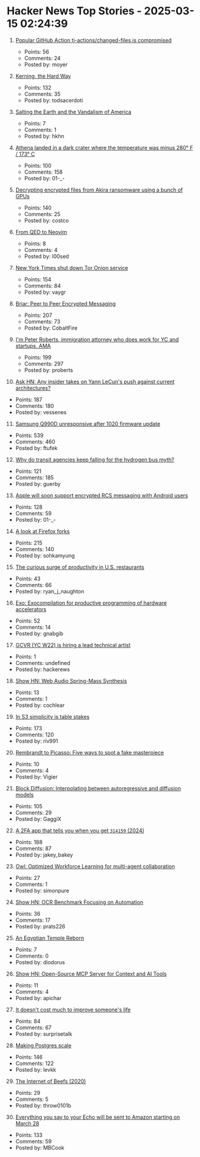 # Hacker News Top Stories - 2025-03-15 02:24:39

1. [Popular GitHub Action tj-actions/changed-files is compromised](https://semgrep.dev/blog/2025/popular-github-action-tj-actionschanged-files-is-compromised/)
   - Points: 56
   - Comments: 24
   - Posted by: moyer

2. [Kerning, the Hard Way](https://home.octetfont.com/blog/kerning-hard.html)
   - Points: 132
   - Comments: 35
   - Posted by: todsacerdoti

3. [Salting the Earth and the Vandalism of America](https://3quarksdaily.com/3quarksdaily/2025/03/salting-the-earth-and-the-vandalism-of-america.html)
   - Points: 7
   - Comments: 1
   - Posted by: hkhn

4. [Athena landed in a dark crater where the temperature was minus 280° F / 173° C](https://arstechnica.com/space/2025/03/athena-landed-in-a-dark-crater-where-the-temperature-was-minus-280-f/)
   - Points: 100
   - Comments: 158
   - Posted by: 01-_-

5. [Decrypting encrypted files from Akira ransomware using a bunch of GPUs](https://tinyhack.com/2025/03/13/decrypting-encrypted-files-from-akira-ransomware-linux-esxi-variant-2024-using-a-bunch-of-gpus/)
   - Points: 140
   - Comments: 25
   - Posted by: costco

6. [From QED to Neovim](https://l-o-o-s-e-d.net/qed-neovim)
   - Points: 8
   - Comments: 4
   - Posted by: l00sed

7. [New York Times shut down Tor Onion service](https://open.nytimes.com/https-open-nytimes-com-the-new-york-times-as-a-tor-onion-service-e0d0b67b7482)
   - Points: 154
   - Comments: 84
   - Posted by: vaygr

8. [Briar: Peer to Peer Encrypted Messaging](https://briarproject.org/how-it-works/)
   - Points: 207
   - Comments: 73
   - Posted by: CobaltFire

9. [I'm Peter Roberts, immigration attorney who does work for YC and startups. AMA](undefined)
   - Points: 199
   - Comments: 297
   - Posted by: proberts

10. [Ask HN: Any insider takes on Yann LeCun's push against current architectures?](undefined)
   - Points: 187
   - Comments: 180
   - Posted by: vessenes

11. [Samsung Q990D unresponsive after 1020 firmware update](https://us.community.samsung.com/t5/Home-Theater/Samsung-Q990D-unresponsive-after-1020-firmware-update/td-p/3168571)
   - Points: 539
   - Comments: 460
   - Posted by: ftufek

12. [Why do transit agencies keep falling for the hydrogen bus myth?](https://cleantechnica.com/2025/03/13/why-do-transit-agencies-keep-falling-for-the-hydrogen-bus-myth/)
   - Points: 121
   - Comments: 185
   - Posted by: guerby

13. [Apple will soon support encrypted RCS messaging with Android users](https://www.theverge.com/news/629620/apple-iphone-e2ee-encryption-rcs-messaging-android)
   - Points: 128
   - Comments: 59
   - Posted by: 01-_-

14. [A look at Firefox forks](https://lwn.net/Articles/1012453/)
   - Points: 215
   - Comments: 140
   - Posted by: sohkamyung

15. [The curious surge of productivity in U.S. restaurants](https://bfi.uchicago.edu/working-papers/the-curious-surge-of-productivity-in-u-s-restaurants/)
   - Points: 43
   - Comments: 66
   - Posted by: ryan_j_naughton

16. [Exo: Exocompilation for productive programming of hardware accelerators](https://github.com/exo-lang/exo)
   - Points: 52
   - Comments: 14
   - Posted by: gnabgib

17. [GCVR (YC W22) is hiring a lead technical artist](https://www.ycombinator.com/companies/gym-class-by-irl-studios/jobs/gfrf9Cu-lead-technical-artist-staff-principal)
   - Points: 1
   - Comments: undefined
   - Posted by: hackerews

18. [Show HN: Web Audio Spring-Mass Synthesis](https://blog.cochlea.xyz/string.html)
   - Points: 13
   - Comments: 1
   - Posted by: cochlear

19. [In S3 simplicity is table stakes](https://www.allthingsdistributed.com/2025/03/in-s3-simplicity-is-table-stakes.html)
   - Points: 173
   - Comments: 120
   - Posted by: riv991

20. [Rembrandt to Picasso: Five ways to spot a fake masterpiece](https://www.bbc.com/culture/article/20250311-rembrandt-to-picasso-five-ways-to-spot-a-fake-masterpiece)
   - Points: 10
   - Comments: 4
   - Posted by: Vigier

21. [Block Diffusion: Interpolating between autoregressive and diffusion models](https://arxiv.org/abs/2503.09573)
   - Points: 105
   - Comments: 29
   - Posted by: GaggiX

22. [A 2FA app that tells you when you get `314159` (2024)](https://blog.jacobstechtavern.com/p/building-a-2fa-app-that-detects-patterns)
   - Points: 188
   - Comments: 87
   - Posted by: jakey_bakey

23. [Owl: Optimized Workforce Learning for multi-agent collaboration](https://github.com/camel-ai/owl)
   - Points: 27
   - Comments: 1
   - Posted by: simonpure

24. [Show HN: OCR Benchmark Focusing on Automation](https://nanonets.com/automation-benchmark)
   - Points: 36
   - Comments: 17
   - Posted by: prats226

25. [An Egyptian Temple Reborn](https://archaeology.org/issues/march-april-2025/features/an-egyptian-temple-reborn/)
   - Points: 7
   - Comments: 0
   - Posted by: diodorus

26. [Show HN: Open-Source MCP Server for Context and AI Tools](undefined)
   - Points: 11
   - Comments: 4
   - Posted by: apichar

27. [It doesn't cost much to improve someone's life](https://ourworldindata.org/foreign-aid-donations-increase)
   - Points: 84
   - Comments: 67
   - Posted by: surprisetalk

28. [Making Postgres scale](https://pgdog.dev/blog/you-can-make-postgres-scale)
   - Points: 146
   - Comments: 122
   - Posted by: levkk

29. [The Internet of Beefs (2020)](https://www.ribbonfarm.com/2020/01/16/the-internet-of-beefs/)
   - Points: 29
   - Comments: 5
   - Posted by: throw0101b

30. [Everything you say to your Echo will be sent to Amazon starting on March 28](https://arstechnica.com/gadgets/2025/03/everything-you-say-to-your-echo-will-be-sent-to-amazon-starting-on-march-28/)
   - Points: 133
   - Comments: 59
   - Posted by: MBCook

